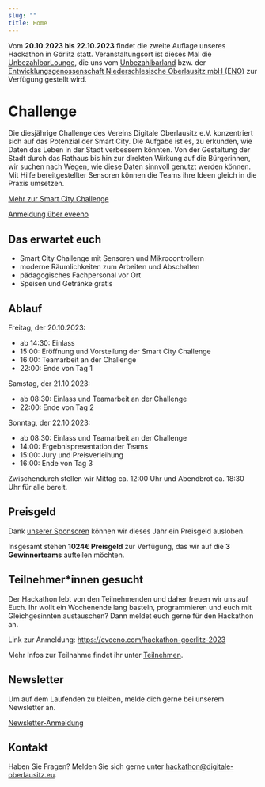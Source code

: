 ```yaml
---
slug: ""
title: Home
---
```


Vom **20.10.2023 bis 22.10.2023** findet die zweite Auflage unseres Hackathon in Görlitz statt. Veranstaltungsort ist
dieses Mal die [UnbezahlbarLounge](https://unbezahlbar.land/lounge), die uns vom
[Unbezahlbarland](https://unbezahlbar.land/) bzw. der
[Entwicklungsgenossenschaft Niederschlesische Oberlausitz mbH (ENO)](https://wirtschaft-goerlitz.de/) zur Verfügung
gestellt wird.

# Challenge
Die diesjährige Challenge des Vereins Digitale Oberlausitz e.V. konzentriert sich auf das Potenzial der Smart City. Die Aufgabe ist es, zu erkunden, wie Daten das Leben in der Stadt verbessern könnten. Von der Gestaltung der Stadt durch das Rathaus bis hin zur direkten Wirkung auf die Bürgerinnen, wir suchen nach Wegen, wie diese Daten sinnvoll genutzt werden können. Mit Hilfe bereitgestellter Sensoren können die Teams ihre Ideen gleich in die Praxis umsetzen.

[Mehr zur Smart City Challenge](/challenges)

[Anmeldung über eveeno](https://eveeno.com/hackathon-goerlitz-2023)

## Das erwartet euch

-   Smart City Challenge mit Sensoren und Mikrocontrollern
-   moderne Räumlichkeiten zum Arbeiten und Abschalten
-   pädagogisches Fachpersonal vor Ort
-   Speisen und Getränke gratis

## Ablauf

Freitag, der 20.10.2023:
- ab 14:30: Einlass
- 15:00: Eröffnung und Vorstellung der Smart City Challenge
- 16:00: Teamarbeit an der Challenge
- 22:00: Ende von Tag 1

Samstag, der 21.10.2023:
- ab 08:30: Einlass und Teamarbeit an der Challenge
- 22:00: Ende von Tag 2

Sonntag, der 22.10.2023:
- ab 08:30: Einlass und Teamarbeit an der Challenge
- 14:00: Ergebnispresentation der Teams
- 15:00: Jury und Preisverleihung
- 16:00: Ende von Tag 3

Zwischendurch stellen wir Mittag ca. 12:00 Uhr und Abendbrot ca. 18:30 Uhr für alle bereit.

## Preisgeld

Dank [unserer Sponsoren](/sponsors) können wir dieses Jahr ein Preisgeld ausloben.

Insgesamt stehen **1024€ Preisgeld** zur Verfügung, das wir auf die **3 Gewinnerteams** aufteilen möchten.


## Teilnehmer\*innen gesucht

Der Hackathon lebt von den Teilnehmenden und daher freuen wir uns auf Euch. Ihr wollt ein Wochenende lang basteln,
programmieren und euch mit Gleichgesinnten austauschen? Dann meldet euch gerne für den Hackathon an.

Link zur Anmeldung: https://eveeno.com/hackathon-goerlitz-2023

Mehr Infos zur Teilnahme findet ihr unter [Teilnehmen](/participate).

## Newsletter

Um auf dem Laufenden zu bleiben, melde dich gerne bei unserem Newsletter an. 

[Newsletter-Anmeldung](https://mailchi.mp/26ea828e4a83/newsletter-hackathon)

## Kontakt

Haben Sie Fragen? Melden Sie sich gerne unter
[hackathon@digitale-oberlausitz.eu](mailto:hackathon@digitale-oberlausitz.eu).

